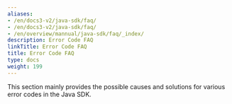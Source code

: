 ```yaml
---
aliases:
- /en/docs3-v2/java-sdk/faq/
- /en/docs3-v2/java-sdk/faq/
- /en/overview/mannual/java-sdk/faq/_index/
description: Error Code FAQ
linkTitle: Error Code FAQ
title: Error Code FAQ
type: docs
weight: 199
---
```







This section mainly provides the possible causes and solutions for various error codes in the Java SDK.

